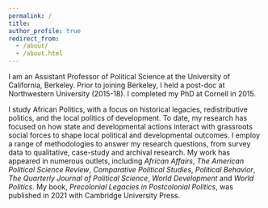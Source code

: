 ```yaml
---
permalink: /
title: 
author_profile: true
redirect_from: 
  - /about/
  - /about.html
---
```


I am an Assistant Professor of Political Science at the University of California, Berkeley. Prior to joining Berkeley, I held a post-doc at Northwestern University (2015-18). I completed my PhD at Cornell in 2015.

I study African Politics, with a focus on historical legacies, redistributive politics, and the local politics of development. To date, my research has focused on how state and developmental actions interact with grassroots social forces to shape local political and developmental outcomes. I employ a range of methodologies to answer my research questions, from survey data to qualitative, case-study and archival research. My work has appeared in numerous outlets, including _African Affairs_, _The American Political Science Review_, _Comparative Political Studies_, _Political Behavior_, _The Quarterly Journal of Political Science_, _World Development_ and _World Politics_.  My book, _Precolonial Legacies in Postcolonial Politics_, was published in 2021 with Cambridge University Press.
